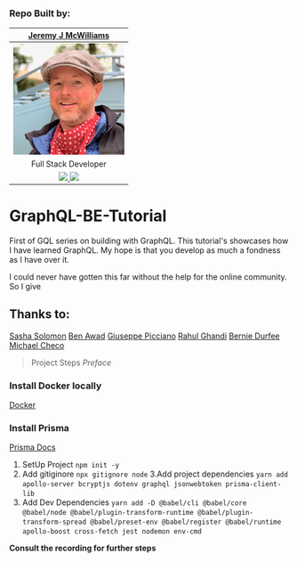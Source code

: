### Repo Built by:

|  [Jeremy J McWilliams](https://jeremyjmcwilliams.com)|
| :---------------------------------------------------: |
| [<img src="./assets/jeremy-mcwilliams.jpg" width = "200" />](https://github.com/J2Macwilliams)   |
|Full Stack Developer |
| [<img src="https://github.com/favicon.ico" width="30"> ](https://github.com/J2Macwilliams)   [ <img src="https://static.licdn.com/sc/h/al2o9zrvru7aqj8e1x2rzsrca" width="30"> ](https://www.linkedin.com/in/jeremyjmcwilliams/) | 

# GraphQL-BE-Tutorial
First of GQL series on building with GraphQL. 
This tutorial's showcases how I have learned GraphQL.
My hope is that you develop as much a fondness as I have over it. 

I could never have gotten this far without the help for the online community. So I give
## Thanks to:
[Sasha Solomon](https://www.linkedin.com/in/sasha-s-3808365a/)
[Ben Awad](https://www.linkedin.com/in/benawad/)
[Giuseppe Picciano](https://www.linkedin.com/in/giuseppe-picciano-02b94014b/)
[Rahul Ghandi](https://morioh.com/p/2ea3e8a87744)
[Bernie Durfee](https://www.linkedin.com/in/berniedurfee/)
[Michael Checo](https://www.linkedin.com/in/michael-checo/)

>Project Steps
*Preface*
### Install Docker locally
[Docker](https://www.docker.com/products/docker-desktop)
### Install Prisma 
[Prisma Docs](https://v1.prisma.io/docs/1.34/get-started/01-setting-up-prisma-new-database-JAVASCRIPT-a002/)


1. SetUp Project
`npm init -y`
2. Add gitiginore
`npx gitignore node`
3.Add project dependencies
`yarn add apollo-server bcryptjs dotenv graphql jsonwebtoken prisma-client-lib`
4. Add Dev Dependencies
`yarn add -D @babel/cli @babel/core @babel/node @babel/plugin-transform-runtime @babel/plugin-transform-spread @babel/preset-env @babel/register @babel/runtime apollo-boost cross-fetch jest nodemon env-cmd`

**Consult the recording for further steps**